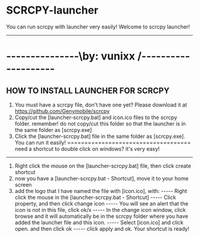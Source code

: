 # SCRCPY-launcher
You can run scrcpy with launcher very easily!
Welcome to scrcpy launcher!
____________________________________
---------------\by: vunixx /--------------------
====================================
HOW TO INSTALL LAUNCHER FOR SCRCPY
--------------------------------------------------
1. You must have a scrcpy file, don't have one yet? Please download it at https://github.com/Genymobile/scrcpy
2. Copy/cut the [launcher-scrcpy.bat] and icon.ico files to the scrcpy folder. remember! do not copy/cut this folder so that the launcher is in the same folder as [scrcpy.exe]
3. Click the [launcher-scrcpy.bat] file in the same folder as [scrcpy.exe]. You can run it easily!
====================================
need a shortcut to double click on windows? it's very easy!
--------------------------------------------------
1. Right click the mouse on the [launcher-scrcpy.bat] file, then click create shortcut
2. now you have a [launcher-scrcpy.bat - Shortcut], move it to your home screen
3. add the logo that I have named the file with [icon.ico], 
with:
----- Right click the mouse in the [launcher-scrcpy.bat - Shortcut]
----- Click property, and then click change icon
----- You will see an alert that the icon is not in this file, click ok/x
----- In the change icon window, click browse and it will automatically be in the scrcpy folder where you have added the launcher file and this icon.
----- Select [icon.ico] and click open. and then click ok
----- click apply and ok. Your shortcut is ready!


